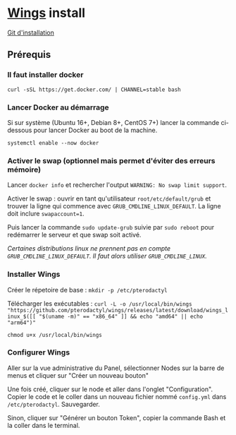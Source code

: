 # [Wings](https://pterodactyl.io/wings/1.0/installing.html) install
[Git d'installation](https://github.com/vilhelmprytz/pterodactyl-installer/blob/master/install-wings.sh)

## Prérequis

### Il faut installer docker

`curl -sSL https://get.docker.com/ | CHANNEL=stable bash`

### Lancer Docker au démarrage

Si sur système (Ubuntu 16+, Debian 8+, CentOS 7+) lancer la commande ci-dessous pour lancer Docker au boot de la machine.

`systemctl enable --now docker`

### Activer le swap (optionnel mais permet d'éviter des erreurs mémoire)
Lancer `docker info` et rechercher l'output `WARNING: No swap limit support`.

Activer le swap : ouvrir en tant qu'utilisateur `root/etc/default/grub` et trouver la ligne qui commence avec `GRUB_CMDLINE_LINUX_DEFAULT`. La ligne doit inclure `swapaccount=1`.

Puis lancer la commande `sudo update-grub` suivie par `sudo reboot` pour redémarrer le serveur et que swap soit activé.

*Certaines distributions linux ne prennent pas en compte `GRUB_CMDLINE_LINUX_DEFAULT`. Il faut alors utiliser `GRUB_CMDLINE_LINUX`.*

### Installer Wings
Créer le répetoire de base : 
`mkdir -p /etc/pterodactyl`

Télécharger les exécutables : 
`curl -L -o /usr/local/bin/wings "https://github.com/pterodactyl/wings/releases/latest/download/wings_linux_$([[ "$(uname -m)" == "x86_64" ]] && echo "amd64" || echo "arm64")"`

`chmod u+x /usr/local/bin/wings`

### Configurer Wings

Aller sur la vue administrative du Panel, sélectionner Nodes sur la barre de menus et cliquer sur "Créer un nouveau bouton"

Une fois créé, cliquer sur le node et aller dans l'onglet "Configuration". Copier le code et le coller dans un nouveau fichier nommé `config.yml` dans `/etc/pterodactyl`. Sauvegarder.

Sinon, cliquer sur "Générer un bouton Token", copier la commande Bash et la coller dans le terminal.